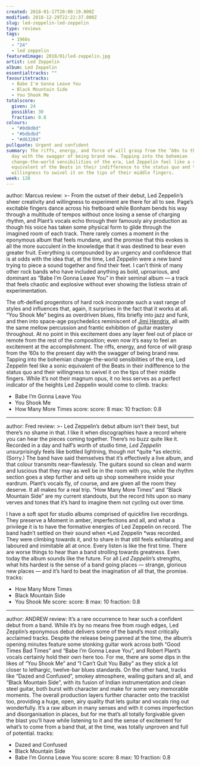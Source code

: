 ```yaml
---
created: 2018-01-17T20:00:19.000Z
modified: 2018-12-29T22:22:37.000Z
slug: led-zeppelin-led-zeppelin
type: reviews
tags:
  - 1960s
  - "24"
  - led zeppelin
featuredimage: 2018/01/led-zeppelin.jpg
artist: Led Zeppelin
album: Led Zeppelin
essentialtracks: ""
favouritetracks:
  - Babe I'm Gonna Leave You
  - Black Mountain Side
  - You Shook Me
totalscore:
  given: 24
  possible: 30
  fraction: 0.8
colours:
  - "#0d0d0d"
  - "#bdbdbd"
  - "#d63204"
pullquote: Urgent and confident
summary: The riffs, energy, and force of will grasp from the ’60s to the present
  day with the swagger of being brand new. Tapping into the bohemian
  change-the-world sensibilities of the era, Led Zeppelin feel like a sonic
  equivalent of the Beats in their indifference to the status quo and their
  willingness to swivel it on the tips of their middle fingers.
week: 128
---
```

author: Marcus
review: >-
  From the outset of their debut, Led Zeppelin’s sheer creativity and
  willingness to experiment are there for all to see. Page’s excitable fingers
  dance across his fretboard while Bonham bends his way through a multitude of
  tempos without once losing a sense of charging rhythm, and Plant’s vocals echo
  through their famously airy production as though his voice has taken some
  physical form to glide through the imagined room of each track. There rarely
  comes a moment in the eponymous album that feels mundane, and the promise that
  this evokes is all the more succulent in the knowledge that it was destined to
  bear even greater fruit. Everything is compounded by an urgency and confidence
  that is at odds with the idea that, at the time, Led Zeppelin were a new band
  trying to piece a sound together and find their feet. I can’t think of many
  other rock bands who have included anything as bold, uproarious, and dominant
  as “Babe I’m Gonna Leave You” in their seminal album — a track that feels
  chaotic and explosive without ever showing the listless strain of
  experimentation.

  The oft-deified progenitors of hard rock incorporate such a vast range of styles and influences that, again, it surprises in the fact that it works at all. “You Shook Me” begins as overdriven blues, flits briefly into jazz and funk, and then into space-age psychedelics reminiscent of [Jimi Hendrix](<https://audioxide.com/reviews/the-jimi-hendrix-experience-electric-ladyland/>), all with the same mellow percussion and frantic exhibition of guitar mastery throughout. At no point in this excitement does any layer feel out of place or remote from the rest of the composition; even now it’s easy to feel an excitement at the accomplishment. The riffs, energy, and force of will grasp from the ’60s to the present day with the swagger of being brand new. Tapping into the bohemian change-the-world sensibilities of the era, Led Zeppelin feel like a sonic equivalent of the Beats in their indifference to the status quo and their willingness to swivel it on the tips of their middle fingers. While it’s not their magnum opus, it no less serves as a perfect indicator of the heights Led Zeppelin would come to climb.
tracks:
  - Babe I’m Gonna Leave You
  - ­­You Shook Me
  - ­­How Many More Times
score:
  score: 8
  max: 10
  fraction: 0.8
---
author: Fred
review: >-
  Led Zeppelin’s debut album isn’t their best, but there’s no shame in that. I
  like it when discographies have a record where you can hear the pieces coming
  together. There’s no buzz quite like it. Recorded in a day and half’s worth of
  studio time, *Led Zeppelin* unsurprisingly feels like bottled lightning,
  though not *quite *as electric. (Sorry.) The band have said themselves that
  it’s effectively a live album, and that colour transmits near-flawlessly. The
  guitars sound so clean and warm and luscious that they may as well be in the
  room with you, while the rhythm section goes a step further and sets up shop
  somewhere inside your eardrum. Plant’s vocals fly, of course, and are given
  all the room they deserve. It all makes for a real trip. “How Many More Times”
  and “Black Mountain Side” are my current standouts, but the record hits upon
  so many verves and tones that it’s hard to imagine them not cycling out over
  time.

  I have a soft spot for studio albums comprised of quickfire live recordings. They preserve a Moment in amber, imperfections and all, and what a privilege it is to have the formative energies of Led Zeppelin on record. The band hadn’t settled on their sound when *Led Zeppelin *was recorded. They were climbing towards it, and to share in that still feels exhilarating and laboured and inimitable all at once. Every listen is like the first time. There are worse things to hear than a band strolling towards greatness. Even today the album sounds like the future. For all *Led Zeppelin*’s strengths, what hits hardest is the sense of a band going places — strange, glorious new places — and it’s hard to beat the imagination of all that, the promise.
tracks:
  - How Many More Times
  - ­­Black Mountain Side
  - ­­You Shook Me
score:
  score: 8
  max: 10
  fraction: 0.8
---
author: ANDREW
review: It’s a rare occurrence to hear such a confident debut from a band. While
  it’s by no means free from rough edges, Led Zepplin’s eponymous debut delivers
  some of the band’s most critically acclaimed tracks. Despite the release being
  panned at the time, the album’s opening minutes feature some stonking guitar
  work across both “Good Times Bad Times” and “Babe I’m Gonna Leave You”, and
  Robert Plant’s vocals certainly hold their own here too. For me, there are
  some dips in the likes of “You Shook Me” and “I Can’t Quit You Baby” as they
  stick a lot closer to lethargic, twelve-bar blues standards. On the other
  hand, tracks like “Dazed and Confused”, smokey atmosphere, wailing guitars and
  all, and “Black Mountain Side”, with its fusion of Indian instrumentation and
  clean steel guitar, both burst with character and make for some very memorable
  moments. The overall production layers further character onto the tracklist
  too, providing a huge, open, airy quality that lets guitar and vocals ring out
  wonderfully. It’s a raw album in many senses and with it comes imperfection
  and disorganisation in places, but for me that’s all totally forgivable given
  the blast you’ll have while listening to it and the sense of excitement for
  what’s to come from a band that, at the time, was totally unproven and full of
  potential.
tracks:
  - Dazed and Confused
  - ­­Black Mountain Side
  - ­­Babe I’m Gonna Leave You
score:
  score: 8
  max: 10
  fraction: 0.8
